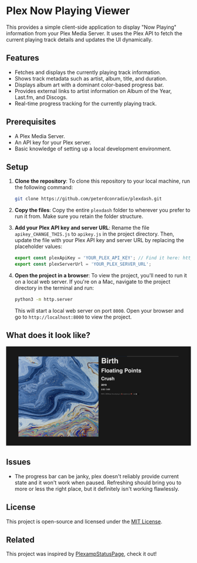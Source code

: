 # Plex Now Playing Viewer

This provides a simple client-side application to display "Now Playing" information from your Plex Media Server. It uses the Plex API to fetch the current playing track details and updates the UI dynamically.

## Features

- Fetches and displays the currently playing track information.
- Shows track metadata such as artist, album, title, and duration.
- Displays album art with a dominant color-based progress bar.
- Provides external links to artist information on Album of the Year, Last.fm, and Discogs.
- Real-time progress tracking for the currently playing track.


## Prerequisites

- A Plex Media Server.
- An API key for your Plex server.
- Basic knowledge of setting up a local development environment.

## Setup
1. **Clone the repository**:
   To clone this repository to your local machine, run the following command:

   ```bash
   git clone https://github.com/peterdconradie/plexdash.git
   ```

2. **Copy the files**:
   Copy the entire `plexdash` folder to wherever you prefer to run it from. Make sure you retain the folder structure.

3. **Add your Plex API key and server URL**:
   Rename the file `apikey_CHANGE_THIS.js` to `apikey.js` in the project directory. Then, update the file with your Plex API key and server URL by replacing the placeholder values:

   ```javascript
   export const plexApiKey = 'YOUR_PLEX_API_KEY'; // Find it here: https://support.plex.tv/articles/204059436-finding-an-authentication-token-x-plex-token/
   export const plexServerUrl = 'YOUR_PLEX_SERVER_URL';
   ```

4. **Open the project in a browser**:
   To view the project, you'll need to run it on a local web server. If you're on a Mac, navigate to the project directory in the terminal and run:

   ```bash
   python3 -m http.server
   ```

   This will start a local web server on port `8000`. Open your browser and go to `http://localhost:8000` to view the project.

## What does it look like?
![image](screenshot.png "Screenshot")


## Issues
- The progress bar can be janky, plex doesn't reliably provide current state and it won't work when paused. Refreshing should bring you to more or less the right place, but it definitely isn't working flawlessly. 


## License

This project is open-source and licensed under the [MIT License](LICENSE).

## Related
This project was inspired by [PlexampStatusPage](https://github.com/claesbert/PlexampStatusPage), check it out! 


